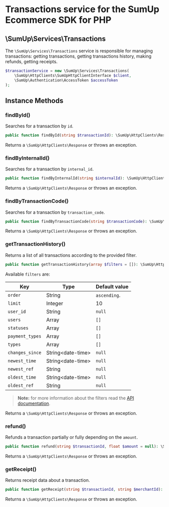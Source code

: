 # Transactions service for the SumUp Ecommerce SDK for PHP

## \SumUp\Services\Transactions

The `\SumUp\Services\Transactions` service is responsible for managing transactions: getting transactions, getting transactions history, making refunds, getting receipts.

```php
$transactionService = new \SumUp\Services\Transactions(
    \SumUp\HttpClients\SumUpHttpClientInterface $client,
    \SumUp\Authentication\AccessToken $accessToken
);
```

## Instance Methods

### findById()

Searches for a transaction by `id`.

```php
public function findById(string $transactionId): \SumUp\HttpClients\Response
```

Returns a `\SumUp\HttpClients\Response` or throws an exception.

### findByInternalId()

Searches for a transaction by `internal_id`.

```php
public function findByInternalId(string $internalId): \SumUp\HttpClients\Response
```

Returns a `\SumUp\HttpClients\Response` or throws an exception.

### findByTransactionCode()

Searches for a transaction by `transaction_code`.

```php
public function findByTransactionCode(string $transactionCode): \SumUp\HttpClients\Response
```

Returns a `\SumUp\HttpClients\Response` or throws an exception.

### getTransactionHistory()

Returns a list of all transactions according to the provided filter.

```php
public function getTransactionHistory(array $filters = []): \SumUp\HttpClients\Response
```

Available `filters` are:

| Key | Type | Default value | 
|---	|---	|---	|
| `order`         | String             | `ascending`. |
| `limit`         | Integer            | 10 |
| `user_id`       | String             | `null` |
| `users `        | Array              | `[]` |
| `statuses`      | Array              | `[]` |
| `payment_types` | Array              | `[]` |
| `types`         | Array              | `[]` |
| `changes_since` | String\<date-time> | `null` |
| `newest_time`   | String\<date-time> | `null` |
| `newest_ref`    | String             | `null` |
| `oldest_time`   | String\<date-time> | `null` |
| `oldest_ref`    | String             | `null` |

> **Note:** for more information about the filters read the [API documentation](https://developer.sumup.com/rest-api/#tag/Transactions).

Returns a `\SumUp\HttpClients\Response` or throws an exception.

### refund()

Refunds a transaction partially or fully depending on the `amount`.

```php
public function refund(string $transactionId, float $amount = null): \SumUp\HttpClients\Response
```

Returns a `\SumUp\HttpClients\Response` or throws an exception.

### getReceipt()

Returns receipt data about a transaction.

```php
public function getReceipt(string $transactionId, string $merchantId): \SumUp\HttpClients\Response
```

Returns a `\SumUp\HttpClients\Response` or throws an exception.
